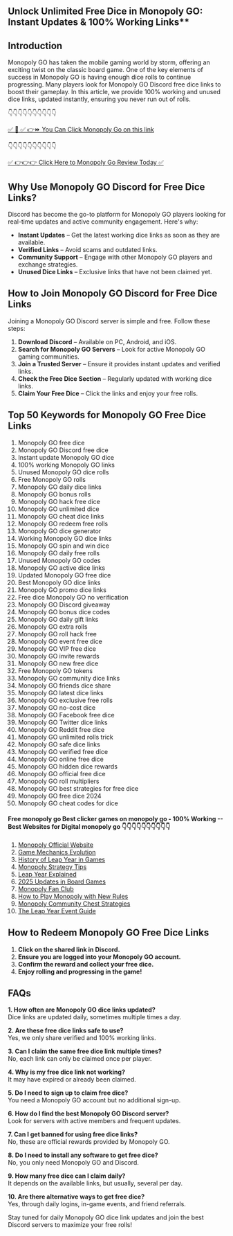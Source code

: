 ## Unlock Unlimited Free Dice in Monopoly GO: Instant Updates & 100% Working Links**

## Introduction

Monopoly GO has taken the mobile gaming world by storm, offering an exciting twist on the classic board game. One of the key elements of success in Monopoly GO is having enough dice rolls to continue progressing. Many players look for Monopoly GO Discord free dice links to boost their gameplay. In this article, we provide 100% working and unused dice links, updated instantly, ensuring you never run out of rolls.

 👇👇👇👇👇👇👇👇👇👇

[✅ 📌 ✅ 👉⏩ You Can Click Monopoly Go on this link](https://sthcodes.com/monopoly-go/)

 👇👇👇👇👇👇👇👇👇👇

[✅ 👉👉👉 Click Here to Monopoly Go Review  Today ✅](https://sthcodes.com/monopoly-go/)

## Why Use Monopoly GO Discord for Free Dice Links?
Discord has become the go-to platform for Monopoly GO players looking for real-time updates and active community engagement. Here's why:
- **Instant Updates** – Get the latest working dice links as soon as they are available.
- **Verified Links** – Avoid scams and outdated links.
- **Community Support** – Engage with other Monopoly GO players and exchange strategies.
- **Unused Dice Links** – Exclusive links that have not been claimed yet.

## How to Join Monopoly GO Discord for Free Dice Links
Joining a Monopoly GO Discord server is simple and free. Follow these steps:
1. **Download Discord** – Available on PC, Android, and iOS.
2. **Search for Monopoly GO Servers** – Look for active Monopoly GO gaming communities.
3. **Join a Trusted Server** – Ensure it provides instant updates and verified links.
4. **Check the Free Dice Section** – Regularly updated with working dice links.
5. **Claim Your Free Dice** – Click the links and enjoy your free rolls.

## Top 50 Keywords for Monopoly GO Free Dice Links
1. Monopoly GO free dice
2. Monopoly GO Discord free dice
3. Instant update Monopoly GO dice
4. 100% working Monopoly GO links
5. Unused Monopoly GO dice rolls
6. Free Monopoly GO rolls
7. Monopoly GO daily dice links
8. Monopoly GO bonus rolls
9. Monopoly GO hack free dice
10. Monopoly GO unlimited dice
11. Monopoly GO cheat dice links
12. Monopoly GO redeem free rolls
13. Monopoly GO dice generator
14. Working Monopoly GO dice links
15. Monopoly GO spin and win dice
16. Monopoly GO daily free rolls
17. Unused Monopoly GO codes
18. Monopoly GO active dice links
19. Updated Monopoly GO free dice
20. Best Monopoly GO dice links
21. Monopoly GO promo dice links
22. Free dice Monopoly GO no verification
23. Monopoly GO Discord giveaway
24. Monopoly GO bonus dice codes
25. Monopoly GO daily gift links
26. Monopoly GO extra rolls
27. Monopoly GO roll hack free
28. Monopoly GO event free dice
29. Monopoly GO VIP free dice
30. Monopoly GO invite rewards
31. Monopoly GO new free dice
32. Free Monopoly GO tokens
33. Monopoly GO community dice links
34. Monopoly GO friends dice share
35. Monopoly GO latest dice links
36. Monopoly GO exclusive free rolls
37. Monopoly GO no-cost dice
38. Monopoly GO Facebook free dice
39. Monopoly GO Twitter dice links
40. Monopoly GO Reddit free dice
41. Monopoly GO unlimited rolls trick
42. Monopoly GO safe dice links
43. Monopoly GO verified free dice
44. Monopoly GO online free dice
45. Monopoly GO hidden dice rewards
46. Monopoly GO official free dice
47. Monopoly GO roll multipliers
48. Monopoly GO best strategies for free dice
49. Monopoly GO free dice 2024
50. Monopoly GO cheat codes for dice

 #### Free monopoly go Best clicker games on monopoly go - 100% Working --**Best Websites for Digital monopoly go** 👇👇👇👇👇👇👇👇👇👇

1. [Monopoly Official Website](https://sthcodes.com/monopoly-go/)
2. [Game Mechanics Evolution](https://sthcodes.com/monopoly-go/)
3. [History of Leap Year in Games](https://sthcodes.com/monopoly-go/)
4. [Monopoly Strategy Tips](https://sthcodes.com/monopoly-go/)
5. [Leap Year Explained](https://sthcodes.com/monopoly-go/)
6. [2025 Updates in Board Games](https://sthcodes.com/monopoly-go/)
7. [Monopoly Fan Club](https://sthcodes.com/monopoly-go/)
8. [How to Play Monopoly with New Rules](https://sthcodes.com/monopoly-go/)
9. [Monopoly Community Chest Strategies](https://sthcodes.com/monopoly-go/)
10. [The Leap Year Event Guide](https://sthcodes.com/monopoly-go/)


## How to Redeem Monopoly GO Free Dice Links
1. **Click on the shared link in Discord.**
2. **Ensure you are logged into your Monopoly GO account.**
3. **Confirm the reward and collect your free dice.**
4. **Enjoy rolling and progressing in the game!**

## FAQs
**1. How often are Monopoly GO dice links updated?**  
Dice links are updated daily, sometimes multiple times a day.

**2. Are these free dice links safe to use?**  
Yes, we only share verified and 100% working links.

**3. Can I claim the same free dice link multiple times?**  
No, each link can only be claimed once per player.

**4. Why is my free dice link not working?**  
It may have expired or already been claimed.

**5. Do I need to sign up to claim free dice?**  
You need a Monopoly GO account but no additional sign-up.

**6. How do I find the best Monopoly GO Discord server?**  
Look for servers with active members and frequent updates.

**7. Can I get banned for using free dice links?**  
No, these are official rewards provided by Monopoly GO.

**8. Do I need to install any software to get free dice?**  
No, you only need Monopoly GO and Discord.

**9. How many free dice can I claim daily?**  
It depends on the available links, but usually, several per day.

**10. Are there alternative ways to get free dice?**  
Yes, through daily logins, in-game events, and friend referrals.

Stay tuned for daily Monopoly GO dice link updates and join the best Discord servers to maximize your free rolls!

